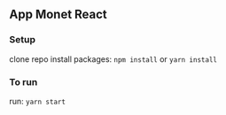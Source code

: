 ## App Monet React

### Setup

clone repo
install packages: `npm install` or `yarn install`

### To run 
run: `yarn start`